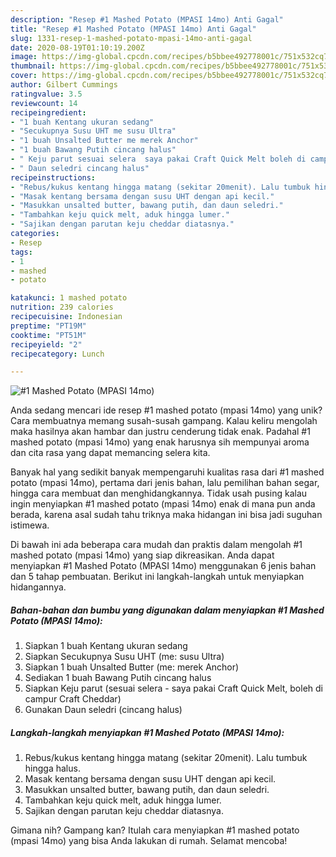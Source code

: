 ```yaml
---
description: "Resep #1 Mashed Potato (MPASI 14mo) Anti Gagal"
title: "Resep #1 Mashed Potato (MPASI 14mo) Anti Gagal"
slug: 1331-resep-1-mashed-potato-mpasi-14mo-anti-gagal
date: 2020-08-19T01:10:19.200Z
image: https://img-global.cpcdn.com/recipes/b5bbee492778001c/751x532cq70/1-mashed-potato-mpasi-14mo-foto-resep-utama.jpg
thumbnail: https://img-global.cpcdn.com/recipes/b5bbee492778001c/751x532cq70/1-mashed-potato-mpasi-14mo-foto-resep-utama.jpg
cover: https://img-global.cpcdn.com/recipes/b5bbee492778001c/751x532cq70/1-mashed-potato-mpasi-14mo-foto-resep-utama.jpg
author: Gilbert Cummings
ratingvalue: 3.5
reviewcount: 14
recipeingredient:
- "1 buah Kentang ukuran sedang"
- "Secukupnya Susu UHT me susu Ultra"
- "1 buah Unsalted Butter me merek Anchor"
- "1 buah Bawang Putih cincang halus"
- " Keju parut sesuai selera  saya pakai Craft Quick Melt boleh di campur Craft Cheddar"
- " Daun seledri cincang halus"
recipeinstructions:
- "Rebus/kukus kentang hingga matang (sekitar 20menit). Lalu tumbuk hingga halus."
- "Masak kentang bersama dengan susu UHT dengan api kecil."
- "Masukkan unsalted butter, bawang putih, dan daun seledri."
- "Tambahkan keju quick melt, aduk hingga lumer."
- "Sajikan dengan parutan keju cheddar diatasnya."
categories:
- Resep
tags:
- 1
- mashed
- potato

katakunci: 1 mashed potato 
nutrition: 239 calories
recipecuisine: Indonesian
preptime: "PT19M"
cooktime: "PT51M"
recipeyield: "2"
recipecategory: Lunch

---
```



![#1 Mashed Potato (MPASI 14mo)](https://img-global.cpcdn.com/recipes/b5bbee492778001c/751x532cq70/1-mashed-potato-mpasi-14mo-foto-resep-utama.jpg)

Anda sedang mencari ide resep #1 mashed potato (mpasi 14mo) yang unik? Cara membuatnya memang susah-susah gampang. Kalau keliru mengolah maka hasilnya akan hambar dan justru cenderung tidak enak. Padahal #1 mashed potato (mpasi 14mo) yang enak harusnya sih mempunyai aroma dan cita rasa yang dapat memancing selera kita.

Banyak hal yang sedikit banyak mempengaruhi kualitas rasa dari #1 mashed potato (mpasi 14mo), pertama dari jenis bahan, lalu pemilihan bahan segar, hingga cara membuat dan menghidangkannya. Tidak usah pusing kalau ingin menyiapkan #1 mashed potato (mpasi 14mo) enak di mana pun anda berada, karena asal sudah tahu triknya maka hidangan ini bisa jadi suguhan istimewa.




Di bawah ini ada beberapa cara mudah dan praktis dalam mengolah #1 mashed potato (mpasi 14mo) yang siap dikreasikan. Anda dapat menyiapkan #1 Mashed Potato (MPASI 14mo) menggunakan 6 jenis bahan dan 5 tahap pembuatan. Berikut ini langkah-langkah untuk menyiapkan hidangannya.

<!--inarticleads1-->

##### Bahan-bahan dan bumbu yang digunakan dalam menyiapkan #1 Mashed Potato (MPASI 14mo):

1. Siapkan 1 buah Kentang ukuran sedang
1. Siapkan Secukupnya Susu UHT (me: susu Ultra)
1. Siapkan 1 buah Unsalted Butter (me: merek Anchor)
1. Sediakan 1 buah Bawang Putih cincang halus
1. Siapkan  Keju parut (sesuai selera - saya pakai Craft Quick Melt, boleh di campur Craft Cheddar)
1. Gunakan  Daun seledri (cincang halus)




<!--inarticleads2-->

##### Langkah-langkah menyiapkan #1 Mashed Potato (MPASI 14mo):

1. Rebus/kukus kentang hingga matang (sekitar 20menit). Lalu tumbuk hingga halus.
1. Masak kentang bersama dengan susu UHT dengan api kecil.
1. Masukkan unsalted butter, bawang putih, dan daun seledri.
1. Tambahkan keju quick melt, aduk hingga lumer.
1. Sajikan dengan parutan keju cheddar diatasnya.




Gimana nih? Gampang kan? Itulah cara menyiapkan #1 mashed potato (mpasi 14mo) yang bisa Anda lakukan di rumah. Selamat mencoba!
